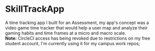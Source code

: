 # SkillTrackApp
A time tracking app I built for an Assessment, my app's concept was a video game time tracker that would help a user map and analyze their gaming habits and time frames at a micro and macro scale.
<br>
**Note:** CircleCI access has being revoked due to restrictions on my free student account, I'm currently using it for my campus work repos;

